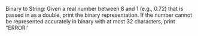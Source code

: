 Binary to String: Given a real number between 8 and 1 (e.g., 0.72) that is passed in as a double,
print the binary representation. If the number cannot be represented accurately in binary with at
most 32 characters, print "ERROR:' 